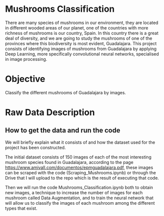 # Mushrooms Classification

There are many species of mushrooms in our environment, they are located in different wooded areas of our planet, one of the countries with more richness of mushrooms is our country, Spain. In this country there is a great deal of diversity, and we are going to study the mushrooms of one of the provinces where this biodiversity is most evident, Guadalajara. This project consists of identifying images of mushrooms from Guadalajara by applying Deep Learning, more specifically convolutional neural networks, specialised in image processing.

# Objective

Classify the different mushrooms of Guadalajara by images.

# Raw Data Description

## How to get the data and run the code

We will briefly explain what it consists of and how the dataset used for the project has been constructed.

The initial dataset consists of 150 images of each of the most interesting mushroom species found in Guadalajara, according to the page https://www.amivall.com/documentos/epmguadalajara.pdf, these images can be scraped with the code (Scraping_Mushrooms.ipynb) or through the Drive that I will upload to the repo which is the result of executing that code.

Then we will run the code Mushrooms_Classification.ipynb both to obtain new images, a technique to increase the number of images for each mushroom called Data Augmentation, and to train the neural network that will allow us to classify the images of each mushroom among the different types that exist.


